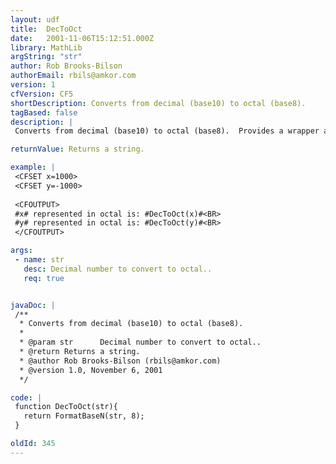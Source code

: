 ```yaml
---
layout: udf
title:  DecToOct
date:   2001-11-06T15:12:51.000Z
library: MathLib
argString: "str"
author: Rob Brooks-Bilson
authorEmail: rbils@amkor.com
version: 1
cfVersion: CF5
shortDescription: Converts from decimal (base10) to octal (base8).
tagBased: false
description: |
 Converts from decimal (base10) to octal (base8).  Provides a wrapper around the BIF FormatBaseN.  Converts both positive and negative numbers.

returnValue: Returns a string.

example: |
 <CFSET x=1000>
 <CFSET y=-1000>
 
 <CFOUTPUT>
 #x# represented in octal is: #DecToOct(x)#<BR>
 #y# represented in octal is: #DecToOct(y)#<BR>
 </CFOUTPUT>

args:
 - name: str
   desc: Decimal number to convert to octal..
   req: true


javaDoc: |
 /**
  * Converts from decimal (base10) to octal (base8).
  * 
  * @param str      Decimal number to convert to octal.. 
  * @return Returns a string. 
  * @author Rob Brooks-Bilson (rbils@amkor.com) 
  * @version 1.0, November 6, 2001 
  */

code: |
 function DecToOct(str){
   return FormatBaseN(str, 8);
 }

oldId: 345
---
```


